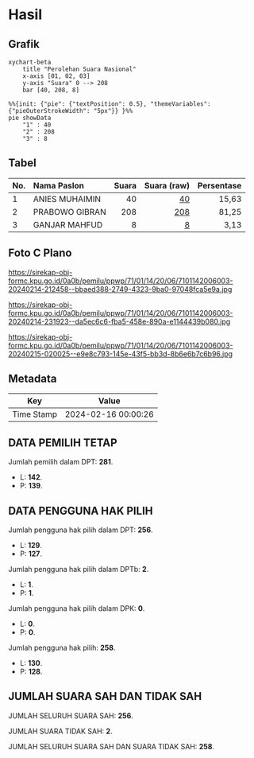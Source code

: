 # Hasil

## Grafik

```mermaid
xychart-beta
    title "Perolehan Suara Nasional"
    x-axis [01, 02, 03]
    y-axis "Suara" 0 --> 208
    bar [40, 208, 8]
```

```mermaid
%%{init: {"pie": {"textPosition": 0.5}, "themeVariables": {"pieOuterStrokeWidth": "5px"}} }%%
pie showData
    "1" : 40
    "2" : 208
    "3" : 8
```

## Tabel

| No. | Nama Paslon    | Suara | Suara (raw) | Persentase |
|:--- |:-------------- | -----:| -----------:| ----------:|
| 1   | ANIES MUHAIMIN | 40    | [40][p-1]   | 15,63      |
| 2   | PRABOWO GIBRAN | 208   | [208][p-2]  | 81,25      |
| 3   | GANJAR MAHFUD  | 8     | [8][p-3]    | 3,13       |


[p-1]: https://github.com/gigit-pemilu/pemilu-2024/blob/main/pilpres/hitung-suara/sub/71-sulawesi-utara/sub/01-bolaang-mongondow/sub/14-lolayan/sub/2006-bakan/sub/003-tps/sub/paslon-1.txt
[p-2]: https://github.com/gigit-pemilu/pemilu-2024/blob/main/pilpres/hitung-suara/sub/71-sulawesi-utara/sub/01-bolaang-mongondow/sub/14-lolayan/sub/2006-bakan/sub/003-tps/sub/paslon-2.txt
[p-3]: https://github.com/gigit-pemilu/pemilu-2024/blob/main/pilpres/hitung-suara/sub/71-sulawesi-utara/sub/01-bolaang-mongondow/sub/14-lolayan/sub/2006-bakan/sub/003-tps/sub/paslon-3.txt

## Foto C Plano

https://sirekap-obj-formc.kpu.go.id/0a0b/pemilu/ppwp/71/01/14/20/06/7101142006003-20240214-212458--bbaed388-2749-4323-9ba0-97048fca5e9a.jpg

https://sirekap-obj-formc.kpu.go.id/0a0b/pemilu/ppwp/71/01/14/20/06/7101142006003-20240214-231923--da5ec6c6-fba5-458e-890a-e1144439b080.jpg

https://sirekap-obj-formc.kpu.go.id/0a0b/pemilu/ppwp/71/01/14/20/06/7101142006003-20240215-020025--e9e8c793-145e-43f5-bb3d-8b6e6b7c6b96.jpg


## Metadata

| Key        | Value               |
| ---------- | ------------------- |
| Time Stamp | 2024-02-16 00:00:26 |


## DATA PEMILIH TETAP

Jumlah pemilih dalam DPT: **281**.
 * L: **142**.
 * P: **139**.

## DATA PENGGUNA HAK PILIH

Jumlah pengguna hak pilih dalam DPT: **256**.
 * L: **129**.
 * P: **127**.

Jumlah pengguna hak pilih dalam DPTb: **2**.
 * L: **1**.
 * P: **1**.

Jumlah pengguna hak pilih dalam DPK: **0**.
 * L: **0**.
 * P: **0**.

Jumlah pengguna hak pilih: **258**.
 * L: **130**.
 * P: **128**.

## JUMLAH SUARA SAH DAN TIDAK SAH

JUMLAH SELURUH SUARA SAH: **256**.

JUMLAH SUARA TIDAK SAH: **2**.

JUMLAH SELURUH SUARA SAH DAN SUARA TIDAK SAH: **258**.


